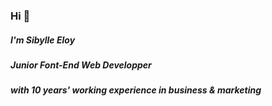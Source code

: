 ### Hi 👋
##### I'm Sibylle Eloy
##### Junior Font-End Web Developper
##### with 10 years' working experience in business & marketing
